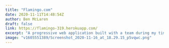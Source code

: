 ```yaml
---
title: "Flamingo.com"
date: 2020-11-11T14:48:54Z
author: Ben McLaren
draft: false
link: https://flamingo-319.herokuapp.com/
excerpt: "A progressive web application built with a team during my time on the Le Wagon web development bootcamp"
image: "v1605551389/Screenshot_2020-11-16_at_18.29.15_p5vqwc.png"
---
```

